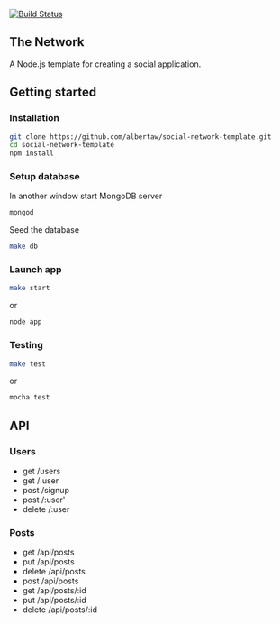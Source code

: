[![Build Status](https://travis-ci.org/albertaw/social-network-template.svg?branch=master)](https://travis-ci.org/albertaw/social-network-template)

The Network
-----------------------------

A Node.js template for creating a social application. 

Getting started
-----------------------------

### Installation
```bash
git clone https://github.com/albertaw/social-network-template.git
cd social-network-template
npm install
```
### Setup database
In another window start MongoDB server
```bash
mongod
```
Seed the database 
```bash
make db
```

### Launch app
```bash
make start
```
or
```bash
node app
```

### Testing
```bash
make test
```
or
```bash
mocha test
```

API
---------------------------- 

### Users

- get /users
- get /:user
- post /signup
- post /:user'
- delete /:user

### Posts

- get /api/posts
- put /api/posts
- delete /api/posts
- post /api/posts
- get /api/posts/:id
- put /api/posts/:id
- delete /api/posts/:id

